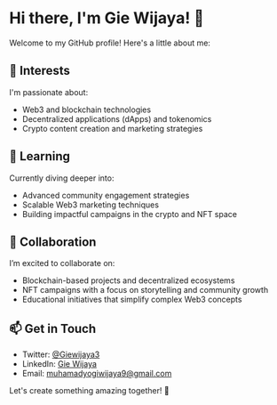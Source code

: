 # Hi there, I'm Gie Wijaya! 👋  

Welcome to my GitHub profile! Here's a little about me:  

## 👀 Interests  
I'm passionate about:  
- Web3 and blockchain technologies  
- Decentralized applications (dApps) and tokenomics  
- Crypto content creation and marketing strategies  

## 🌱 Learning  
Currently diving deeper into:  
- Advanced community engagement strategies  
- Scalable Web3 marketing techniques  
- Building impactful campaigns in the crypto and NFT space  

## 💞️ Collaboration  
I’m excited to collaborate on:  
- Blockchain-based projects and decentralized ecosystems  
- NFT campaigns with a focus on storytelling and community growth  
- Educational initiatives that simplify complex Web3 concepts  

## 📫 Get in Touch  
- Twitter: [@Giewijaya3](https://twitter.com/Giewijaya3)  
- LinkedIn: [Gie Wijaya](https://www.linkedin.com/in/giewijaya3)  
- Email: muhamadyogiwijaya9@gmail.com

Let's create something amazing together! 🚀  

<!---
Giewijaya3/Giewijaya3 is a ✨ special ✨ repository because its `README.md` (this file) appears on your GitHub profile.
You can click the Preview link to take a look at your changes.
--->
